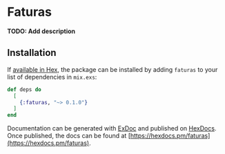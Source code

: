 # Faturas

**TODO: Add description**

## Installation

If [available in Hex](https://hex.pm/docs/publish), the package can be installed
by adding `faturas` to your list of dependencies in `mix.exs`:

```elixir
def deps do
  [
    {:faturas, "~> 0.1.0"}
  ]
end
```

Documentation can be generated with [ExDoc](https://github.com/elixir-lang/ex_doc)
and published on [HexDocs](https://hexdocs.pm). Once published, the docs can
be found at [https://hexdocs.pm/faturas](https://hexdocs.pm/faturas).

